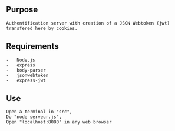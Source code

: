 ## Purpose
	Authentification server with creation of a JSON Webtoken (jwt) transfered here by cookies.

## Requirements
	-	Node.js
	-	express
	-	body-parser
	-	jsonwebtoken
	-	express-jwt
	
## Use
	Open a terminal in "src",
	Do "node serveur.js",
	Open "localhost:8080" in any web browser
